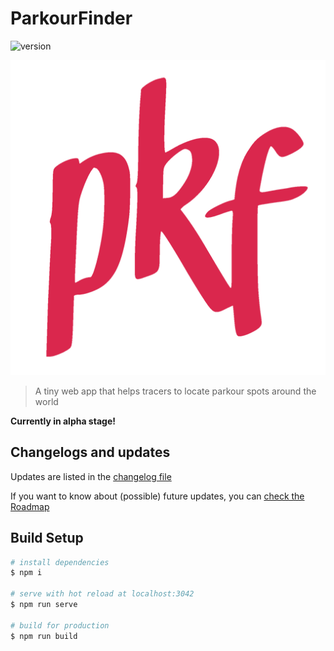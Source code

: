 # ParkourFinder

![version](https://img.shields.io/badge/version-0.4.0-brightgreen.svg?style=flat-square)

![PKF logo](public/icon-alt.png)

> A tiny web app that helps tracers to locate parkour spots around the world

**Currently in alpha stage!**

## Changelogs and updates

Updates are listed in the [changelog file](CHANGELOG.md)

If you want to know about (possible) future updates, you can [check the Roadmap](https://github.com/EmmanuelBeziat/parkourfinder/projects/1)

## Build Setup

```bash
# install dependencies
$ npm i

# serve with hot reload at localhost:3042
$ npm run serve

# build for production
$ npm run build
```


